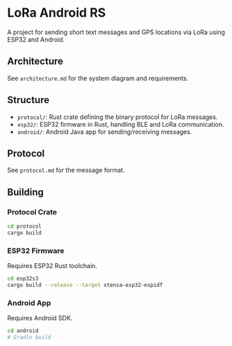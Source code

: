 # LoRa Android RS

A project for sending short text messages and GPS locations via LoRa using ESP32 and Android.

## Architecture

See `architecture.md` for the system diagram and requirements.

## Structure

- `protocol/`: Rust crate defining the binary protocol for LoRa messages.
- `esp32/`: ESP32 firmware in Rust, handling BLE and LoRa communication.
- `android/`: Android Java app for sending/receiving messages.

## Protocol

See `protocol.md` for the message format.

## Building

### Protocol Crate
```bash
cd protocol
cargo build
```

### ESP32 Firmware
Requires ESP32 Rust toolchain.
```bash
cd esp32s3
cargo build --release --target xtensa-esp32-espidf
```

### Android App
Requires Android SDK.
```bash
cd android
# Gradle build
```